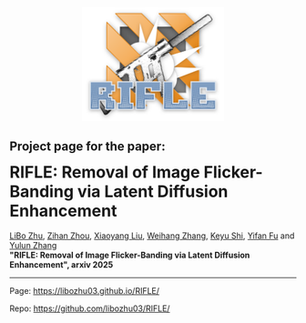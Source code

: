 <div align="center">
  <p align="center">
    <img src="assets/figs/logo.png" width="250px">
  </p>
</div>

## Project page for the paper:

<div height="0" style="margin: -1.5rem"></div>

# RIFLE: Removal of Image Flicker-Banding via Latent Diffusion Enhancement

[LiBo Zhu](https://github.com/LiBoZhu030073), [Zihan Zhou](https://github.com/ZZH-qwq), [Xiaoyang Liu](), [Weihang Zhang](), [Keyu Shi](), [Yifan Fu]() and [Yulun Zhang](http://yulunzhang.com/)  
**"RIFLE: Removal of Image Flicker-Banding via Latent Diffusion Enhancement", arxiv 2025**

---

Page: https://libozhu03.github.io/RIFLE/

Repo: https://github.com/libozhu03/RIFLE/
